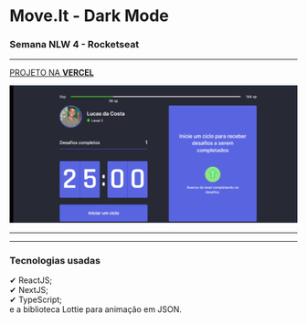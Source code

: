 ﻿<h1>Move.It - Dark Mode</h1>
<h3>Semana NLW 4 - Rocketseat</h3>

<hr/>

[PROJETO NA <strong>VERCEL</strong>](https://moveit-next-five-alpha.vercel.app/)

<img src="./github/Tela.gif">

<hr />


<hr />
<h3>Tecnologias usadas </h3>
✔ ReactJS; <br>
✔ NextJS; <br>
✔ TypeScript;<br>
e a biblioteca Lottie para animação em JSON.
